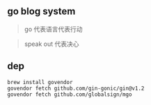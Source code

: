 ## go blog system

> go 代表语言代表行动

> speak out 代表决心

## dep

``` 
brew install govendor
govendor fetch github.com/gin-gonic/gin@v1.2
govendor fetch github.com/globalsign/mgo
```